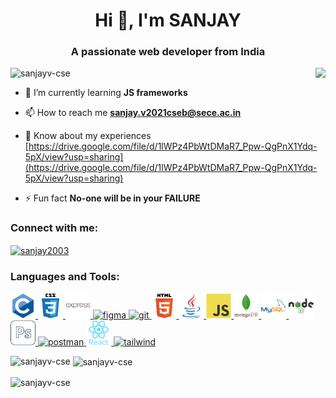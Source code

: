 <h1 align="center">Hi 👋, I'm SANJAY</h1>
<h3 align="center">A passionate web developer from India</h3>
<img align="right" src="https://komarev.com/ghpvc/?username=sanjayv-cse&label=Profile%20views&color=0e75b6&style=flat">
<p align="left"> <img src="https://komarev.com/ghpvc/?username=sanjayv-cse&label=Profile%20views&color=0e75b6&style=flat" alt="sanjayv-cse" /> </p>

- 🌱 I’m currently learning **JS frameworks**

- 📫 How to reach me **sanjay.v2021cseb@sece.ac.in**

- 📄 Know about my experiences [https://drive.google.com/file/d/1lWPz4PbWtDMaR7_Ppw-QgPnX1Ydq-5pX/view?usp=sharing](https://drive.google.com/file/d/1lWPz4PbWtDMaR7_Ppw-QgPnX1Ydq-5pX/view?usp=sharing)

- ⚡ Fun fact **No-one will be in your FAILURE**

<h3 align="left">Connect with me:</h3>
<p align="left">
<a href="https://linkedin.com/in/sanjay2003" target="blank"><img align="center" src="https://raw.githubusercontent.com/rahuldkjain/github-profile-readme-generator/master/src/images/icons/Social/linked-in-alt.svg" alt="sanjay2003" height="30" width="40" /></a>
</p>

<h3 align="left">Languages and Tools:</h3>
<p align="left"> <a href="https://www.cprogramming.com/" target="_blank" rel="noreferrer"> <img src="https://raw.githubusercontent.com/devicons/devicon/master/icons/c/c-original.svg" alt="c" width="40" height="40"/> </a> <a href="https://www.w3schools.com/css/" target="_blank" rel="noreferrer"> <img src="https://raw.githubusercontent.com/devicons/devicon/master/icons/css3/css3-original-wordmark.svg" alt="css3" width="40" height="40"/> </a> <a href="https://expressjs.com" target="_blank" rel="noreferrer"> <img src="https://raw.githubusercontent.com/devicons/devicon/master/icons/express/express-original-wordmark.svg" alt="express" width="40" height="40"/> </a> <a href="https://www.figma.com/" target="_blank" rel="noreferrer"> <img src="https://www.vectorlogo.zone/logos/figma/figma-icon.svg" alt="figma" width="40" height="40"/> </a> <a href="https://git-scm.com/" target="_blank" rel="noreferrer"> <img src="https://www.vectorlogo.zone/logos/git-scm/git-scm-icon.svg" alt="git" width="40" height="40"/> </a> <a href="https://www.w3.org/html/" target="_blank" rel="noreferrer"> <img src="https://raw.githubusercontent.com/devicons/devicon/master/icons/html5/html5-original-wordmark.svg" alt="html5" width="40" height="40"/> </a> <a href="https://www.java.com" target="_blank" rel="noreferrer"> <img src="https://raw.githubusercontent.com/devicons/devicon/master/icons/java/java-original.svg" alt="java" width="40" height="40"/> </a> <a href="https://developer.mozilla.org/en-US/docs/Web/JavaScript" target="_blank" rel="noreferrer"> <img src="https://raw.githubusercontent.com/devicons/devicon/master/icons/javascript/javascript-original.svg" alt="javascript" width="40" height="40"/> </a> <a href="https://www.mongodb.com/" target="_blank" rel="noreferrer"> <img src="https://raw.githubusercontent.com/devicons/devicon/master/icons/mongodb/mongodb-original-wordmark.svg" alt="mongodb" width="40" height="40"/> </a> <a href="https://www.mysql.com/" target="_blank" rel="noreferrer"> <img src="https://raw.githubusercontent.com/devicons/devicon/master/icons/mysql/mysql-original-wordmark.svg" alt="mysql" width="40" height="40"/> </a> <a href="https://nodejs.org" target="_blank" rel="noreferrer"> <img src="https://raw.githubusercontent.com/devicons/devicon/master/icons/nodejs/nodejs-original-wordmark.svg" alt="nodejs" width="40" height="40"/> </a> <a href="https://www.photoshop.com/en" target="_blank" rel="noreferrer"> <img src="https://raw.githubusercontent.com/devicons/devicon/master/icons/photoshop/photoshop-line.svg" alt="photoshop" width="40" height="40"/> </a> <a href="https://postman.com" target="_blank" rel="noreferrer"> <img src="https://www.vectorlogo.zone/logos/getpostman/getpostman-icon.svg" alt="postman" width="40" height="40"/> </a> <a href="https://reactjs.org/" target="_blank" rel="noreferrer"> <img src="https://raw.githubusercontent.com/devicons/devicon/master/icons/react/react-original-wordmark.svg" alt="react" width="40" height="40"/> </a> <a href="https://tailwindcss.com/" target="_blank" rel="noreferrer"> <img src="https://www.vectorlogo.zone/logos/tailwindcss/tailwindcss-icon.svg" alt="tailwind" width="40" height="40"/> </a> </p>

<p><img align="left" src="https://github-readme-stats.vercel.app/api/top-langs?username=sanjayv-cse&show_icons=true&locale=en&layout=compact" alt="sanjayv-cse" /></p>

<p>&nbsp;<img align="center" src="https://github-readme-stats.vercel.app/api?username=sanjayv-cse&show_icons=true&locale=en" alt="sanjayv-cse" /></p>

<p><img align="center" src="https://github-readme-streak-stats.herokuapp.com/?user=sanjayv-cse&" alt="sanjayv-cse" /></p>
